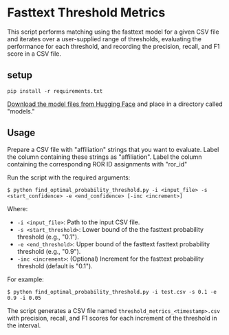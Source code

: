 # Fasttext Threshold Metrics
This script performs matching using the fasttext model for a given CSV file and iterates over a user-supplied range of thresholds, evaluating the performance for each threshold, and recording the precision, recall, and F1 score in a CSV file.

## setup
````
pip install -r requirements.txt
````
[Download the model files from Hugging Face](https://huggingface.co/poodledude/ror-predictor/tree/main) and place in a directory called  "models."


## Usage

Prepare a CSV file with "affiliation" strings that you want to evaluate. Label the column containing these strings as "affiliation". Label the column containing the corresponding ROR ID assignments with "ror_id"

Run the script with the required arguments:

````
$ python find_optimal_probability_threshold.py -i <input_file> -s <start_confidence> -e <end_confidence> [-inc <increment>]
````

Where:
* `-i <input_file>`: Path to the input CSV file.
* `-s <start_threshold>`: Lower bound of the the fasttext probability threshold (e.g., "0.1").
* `-e <end_threshold>`: Upper bound of the fasttext fasttext probability threshold (e.g., "0.9").
* `-inc <increment>`: (Optional) Increment for the fasttext probability threshold (default is "0.1").

For example:

````
$ python find_optimal_probability_threshold.py -i test.csv -s 0.1 -e 0.9 -i 0.05
````

The script generates a CSV file named `threshold_metrics_<timestamp>.csv` with precision, recall, and F1 scores for each increment of the threshold in the interval.
